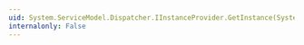 ```yaml
---
uid: System.ServiceModel.Dispatcher.IInstanceProvider.GetInstance(System.ServiceModel.InstanceContext,System.ServiceModel.Channels.Message)
internalonly: False
---
```

